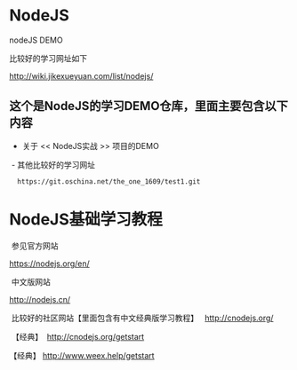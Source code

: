 # NodeJS

 nodeJS DEMO
 
 比较好的学习网址如下
 
 http://wiki.jikexueyuan.com/list/nodejs/
 
 
## 这个是NodeJS的学习DEMO仓库，里面主要包含以下内容

  - 关于 << NodeJS实战 >> 项目的DEMO
  
  
  - 其他比较好的学习网址
  
      https://git.oschina.net/the_one_1609/test1.git

# NodeJS基础学习教程

  参见官方网站
  
  https://nodejs.org/en/
  
  中文版网站
  
  http://nodejs.cn/
  
  比较好的社区网站【里面包含有中文经典版学习教程】
  
  http://cnodejs.org/
  
  【经典】
  http://cnodejs.org/getstart
  
  【经典】
  http://www.weex.help/getstart
  
